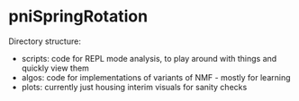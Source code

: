 # pniSpringRotation

Directory structure:

* scripts: code for REPL mode analysis, to play around with things and quickly view them
* algos: code for implementations of variants of NMF - mostly for learning
* plots: currently just housing interim visuals for sanity checks
